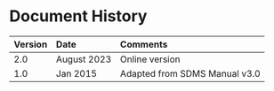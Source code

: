 # Document History

| **Version** | **Date**    | **Comments**                  |
|:------------|:------------|:------------------------------|
| 2.0         | August 2023 | Online version                |
| 1.0         | Jan 2015    | Adapted from SDMS Manual v3.0 |
